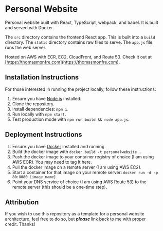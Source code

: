 # Personal Website

Personal website built with React, TypeScript, webpack, and babel. It is built and served with Docker.

The `src` directory contains the frontend React app. This is built into a `build` directory. The `static` directory contains raw files to serve. The `app.js` file runs the web server.

Hosted on AWS with ECR, EC2, CloudFront, and Route 53. Check it out at [https://thomasmonfre.com](https://thomasmonfre.com).

## Installation Instructions

For those interested in running the project locally, follow these instructions:

1. Ensure you have [Node.js](https://nodejs.org/en/) installed.
2. Clone the repository.
3. Install dependencies: `npm i`.
4. Run locally with `npm start`.
5. Test production mode with `npm run build && node app.js`.

## Deployment Instructions

1. Ensure you have [Docker](https://www.docker.com/) installed and running.
2. Build the docker image with `docker build -t personalwebsite .`
3. Push the docker image to your container registry of choice  (I am using AWS ECR). You may need to tag it here.
4. Pull the docker image on a remote server (I am using AWS EC2).
5. Start a container for that image on your remote server: `docker run -d -p 80:8080 [image_name]`
6. Point your DNS service of choice (I am using AWS Route 53) to the remote server (this should be a one-time step).

## Attribution

If you wish to use this repository as a template for a personal website architecture, feel free to do so, but ***please*** link back to me with proper credit. Thanks!
